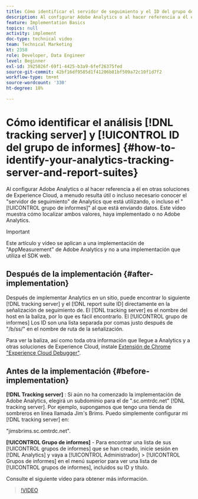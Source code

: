 ```yaml
---
title: Cómo identificar el servidor de seguimiento y el ID del grupo de informes de Analytics
description: Al configurar Adobe Analytics o al hacer referencia a él en otras soluciones de Experience Cloud, a menudo resulta útil o incluso necesario conocer el "servidor de seguimiento" de Analytics que está utilizando o incluso el "grupo de informes" al que está enviando datos. Este vídeo muestra cómo localizar ambos valores, haya implementado o no Adobe Analytics.
feature: Implementation Basics
topics: null
activity: implement
doc-type: technical video
team: Technical Marketing
kt: 2358
role: Developer, Data Engineer
level: Beginner
exl-id: 3925026f-69f1-4425-b3a9-6fef26375fed
source-git-commit: 42bf16df9585d1f41206b81bf509a72c10f1d7f2
workflow-type: tm+mt
source-wordcount: '330'
ht-degree: 18%

---
```


# Cómo identificar el análisis [!DNL tracking server] y [!UICONTROL ID del grupo de informes] {#how-to-identify-your-analytics-tracking-server-and-report-suites}

Al configurar Adobe Analytics o al hacer referencia a él en otras soluciones de Experience Cloud, a menudo resulta útil o incluso necesario conocer el &quot;servidor de seguimiento&quot; de Analytics que está utilizando, o incluso el &quot;[!UICONTROL grupo de informes]&quot; al que está enviando datos. Este vídeo muestra cómo localizar ambos valores, haya implementado o no Adobe Analytics.

>[!IMPORTANT]
>
>Este artículo y vídeo se aplican a una implementación de &quot;AppMeasurement&quot; de Adobe Analytics y no a una implementación que utiliza el SDK web.

## Después de la implementación {#after-implementation}

Después de implementar Analytics en un sitio, puede encontrar lo siguiente [!DNL tracking server] y el [!DNL report suite ID] directamente en la señalización de seguimiento de. El [!DNL tracking server] es el nombre del host en la baliza, por lo que es fácil encontrarlo. El [!UICONTROL grupo de informes] Los ID son una lista separada por comas justo después de &quot;/b/ss/&quot; en el nombre de ruta de la señalización.

Para ver la baliza, así como toda otra información que llegue a Analytics y a otras soluciones de Experience Cloud, instale [Extensión de Chrome &quot;Experience Cloud Debugger&quot;](https://chrome.google.com/webstore/detail/adobe-experience-cloud-de/ocdmogmohccmeicdhlhhgepeaijenapj?hl=es).

## Antes de la implementación {#before-implementation}

**[!DNL Tracking server]** : Si aún no ha comenzado la implementación de Adobe Analytics, elegirá un subdominio para el de &quot;.sc.omtrdc.net&quot; [!DNL tracking server]. Por ejemplo, supongamos que tengo una tienda de sombreros en línea llamada Jim&#39;s Brims. Puedo simplemente configurar mi [!DNL tracking server] en:

&quot;jimsbrims.sc.omtrdc.net&quot;.

**[!UICONTROL Grupo de informes]** - Para encontrar una lista de sus [!UICONTROL grupos de informes] que se han creado, inicie sesión en [!DNL Analytics] y vaya a [!UICONTROL Administrador] > [!UICONTROL Grupos de informes] en el menú superior para ver una lista de [!UICONTROL grupos de informes], incluidos su ID y título.

Consulte el siguiente vídeo para obtener más información.

>[!VIDEO](https://video.tv.adobe.com/v/26061/?quality=12&learn=on)
